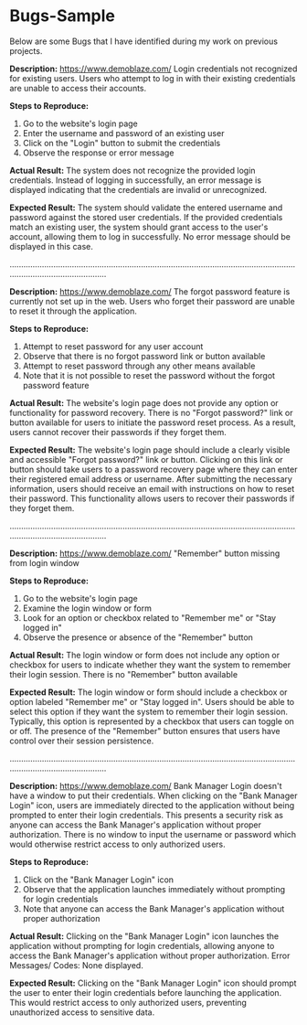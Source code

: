 # Bugs-Sample
Below are some Bugs that I have identified during my work on previous projects.

**Description:**
https://www.demoblaze.com/
Login credentials not recognized for existing users. Users who attempt to log in with their existing credentials are unable to access their accounts. 
 
 **Steps to Reproduce:**
1. Go to the website's login page
2. Enter the username and password of an existing user
3. Click on the "Login" button to submit the credentials
4. Observe the response or error message

**Actual Result:**
The system does not recognize the provided login credentials. Instead of logging in successfully, an error message is displayed indicating that the credentials are invalid or unrecognized.

**Expected Result:**
The system should validate the entered username and password against the stored user credentials. If the provided credentials match an existing user, the system should grant access to the user's account, allowing them to log in successfully. No error message should be displayed in this case.

......................................................................................................................................................................

 **Description:**
https://www.demoblaze.com/
The forgot password feature is currently not set up in the web. Users who forget their password are unable to reset it through the application.

**Steps to Reproduce:**
1. Attempt to reset password for any user account
2. Observe that there is no forgot password link or button available
3. Attempt to reset password through any other means available
4. Note that it is not possible to reset the password without the forgot password feature

**Actual Result:**
The website's login page does not provide any option or functionality for password recovery. There is no "Forgot password?" link or button available for users to initiate the password reset process. As a result, users cannot recover their passwords if they forget them.

**Expected Result:**
The website's login page should include a clearly visible and accessible "Forgot password?" link or button. Clicking on this link or button should take users to a password recovery page where they can enter their registered email address or username. After submitting the necessary information, users should receive an email with instructions on how to reset their password. This functionality allows users to recover their passwords if they forget them.

......................................................................................................................................................................

 **Description:**
 https://www.demoblaze.com/
 "Remember" button missing from login window
 
 **Steps to Reproduce:**
1. Go to the website's login page
2. Examine the login window or form
3. Look for an option or checkbox related to "Remember me" or "Stay logged in"
4. Observe the presence or absence of the "Remember" button
 
 **Actual Result:**
 The login window or form does not include any option or checkbox for users to indicate whether they want the system to remember their login session. There is no "Remember" button available
 
 **Expected Result:**
The login window or form should include a checkbox or option labeled "Remember me" or "Stay logged in". Users should be able to select this option if they want the system to remember their login session. Typically, this option is represented by a checkbox that users can toggle on or off. The presence of the "Remember" button ensures that users have control over their session persistence.

......................................................................................................................................................................

 **Description:**
 https://www.demoblaze.com/
 Bank Manager Login doesn't have a window to put their credentials. When clicking on the "Bank Manager Login" icon, users are immediately directed to the application without being prompted to enter their login credentials. This presents a security risk as anyone can access the Bank Manager's application without proper authorization. There is no window to input the username or password which would otherwise restrict access to only authorized users.
 
  **Steps to Reproduce:**
  1. Click on the "Bank Manager Login" icon
  2. Observe that the application launches immediately without prompting for login credentials
  3. Note that anyone can access the Bank Manager's application without proper authorization
  
   **Actual Result:**
   Clicking on the "Bank Manager Login" icon launches the application without prompting for login credentials, allowing anyone to access the Bank Manager's application without proper authorization. Error Messages/ Codes: None displayed.
   
   **Expected Result:**
   Clicking on the "Bank Manager Login" icon should prompt the user to enter their login credentials before launching the application. This would restrict access to only authorized users, preventing unauthorized access to sensitive data.
